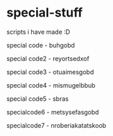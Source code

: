 # special-stuff
scripts i have made :D

special code - buhgobd

special code2 - reyortsedxof

special code3 - otuaimesgobd

special code4 - mismugelbbub

special code5 - sbras

specialcode6 - metsysefasgobd

specialcode7 - nroberiakatatskoob
